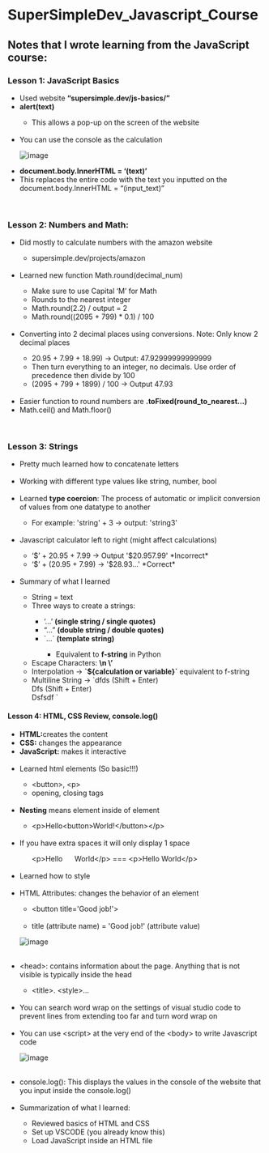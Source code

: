 # SuperSimpleDev_Javascript_Course

<h2>Notes that I wrote learning from the JavaScript course:</h2>

<h3>Lesson 1: JavaScript Basics</h3>
<ul>
  <li>Used website <b>“supersimple.dev/js-basics/”</b></li>
  <li><b>alert(text)</b></li>
  <ul>
        <li>This allows a pop-up on the screen of the website</li>
  </ul>
  <br>
  <li>You can use the console as the calculation</li>
  
  ![image](https://github.com/WCARL12/SuperSimpleDev_Javascript_Course/assets/139624156/29556356-104d-40c5-a9e7-25e16e113ca1)
  
  
  <li><b>document.body.InnerHTML = ‘(text)’</b></li>
  <li>This replaces the entire code with the text you inputted on the document.body.InnerHTML = “(input_text)”</li>
</ul>
<br>
<h3>Lesson 2: Numbers and Math:</h3>
<ul>
  <li>Did mostly to calculate numbers with the amazon website</li>
  <ul>
    <li>supersimple.dev/projects/amazon</li>
  </ul>
  <br>
  <li>Learned new function Math.round(decimal_num)</li>
  <ul>
    <li>Make sure to use Capital ‘M’ for Math</li>
    <li>Rounds to the nearest integer</li>
    <li>Math.round(2.2) / output = 2</li>
    <li>Math.round((2095 + 799) * 0.1) / 100</li>
  </ul>
  <br>
  <li>Converting into 2 decimal places using conversions. Note: Only know 2 decimal places</li>
  <ul>
    <li>20.95 + 7.99 + 18.99) -> Output: 47.92999999999999</li>
    <li>Then turn everything to an integer, no decimals.  Use order of precedence then divide by 100</li>
    <li>(2095 + 799 + 1899) / 100 -> Output 47.93</li>
  </ul>
  <br>
  <li>Easier function to round numbers are <b>.toFixed(round_to_nearest…)</b></li>
  <li>Math.ceil() and Math.floor()</li>
</ul>

<br>
<h3>Lesson 3: Strings</h3>
<ul>
  <li>Pretty much learned how to concatenate letters</li>
  <br>
  <li>Working with different type values like string, number, bool</li>
  <br>
  <li>Learned <b>type coercion</b>: The process of automatic or implicit conversion of values from one datatype to another</li>
  <ul>
    <li>For example: 'string' + 3 -> output: 'string3'</li>
  </ul>
  <br>
  <li>Javascript calculator left to right (might affect calculations)</li>
  <ul>
    <li>‘$’ + 20.95 + 7.99 -> Output '$20.957.99' *Incorrect*</li>
    <li>‘$’ + (20.95 + 7.99) -> '$28.93…' *Correct*</li>
  </ul>
  <br>
  <li>Summary of what I learned</li>
    <ul>
      <li>String = text</li>
      <li>Three ways to create a strings:</li>
      <ul>
        <li>‘...’ <b>(single string / single quotes)</b></li>
        <li>“...” <b>(double string / double quotes)</b></li>
        <li>`...` <b>(template string)</b></li>
        <ul>
          <li>Equivalent to <b>f-string</b> in Python</li>
        </ul>
      </ul>
      <li>Escape Characters: <b>\n \’</b></li>
      <li>Interpolation -> <b>`${calculation or variable}`</b> equivalent to f-string</li>
      <li>Multiline String -> `dfds  (Shift + Enter)<br>
Dfs (Shift + Enter) <br>
Dsfsdf ` 
</li>
    </ul>
</ul>

<h4>Lesson 4: HTML, CSS Review, console.log()</h4>

<ul>
  <li><b>HTML:</b>creates the content</li>
  <li><b>CSS:</b> changes the appearance</li>
  <li><b>JavaScript:</b> makes it interactive</li>
  <br>
  <li>Learned html elements (So basic!!!)</li>
  <ul>
    <li>&lt;button&gt;, &lt;p&gt;</li>
    <li>opening, closing tags</li>
  </ul>
  <br>
  <li><b>Nesting</b> means element inside of element</li>
  <ul>
    <li>&lt;p&gt;Hello&lt;button&gt;World!&lt;/button&gt;&lt;/p&gt;</li>
  </ul>
  <br>
  <li>If you have extra spaces it will only display 1 space</li>
  <ul>
    &lt;p&gt;Hello&nbsp;&nbsp;&nbsp;&nbsp;&nbsp;&nbsp;World&lt;/p&gt; === &lt;p&gt;Hello World&lt;/p&gt;
  </ul>
  <br>
  <li>Learned how to style</li>
  <br>
  <li>HTML Attributes: changes the behavior of an element</li>
  <ul>
    <li>
      &lt;button title='Good job!'&gt;
    </li>
  <br>
    <li>
      title (attribute name) = 'Good job!' (attribute value)
    </li>
  </ul>
  
  ![image](https://github.com/WCARL12/SuperSimpleDev_Javascript_Course/assets/139624156/88dbb235-41b1-4370-b896-521a1483d224)
  
  <br>
  <li>&lt;head&gt;: contains information about the page. Anything that is not visible is typically inside the head</li>
  <ul>
    <li>&lt;title&gt;. &lt;style&gt;...</li>
  </ul>
  <br>
  <li>You can search word wrap on the settings of visual studio code to prevent lines from extending too far and turn word wrap on</li>
  <br>
  <li>You can use &lt;script&gt; at the very end of the &lt;body&gt; to write Javascript code</li>
  
  ![image](https://github.com/WCARL12/SuperSimpleDev_Javascript_Course/assets/139624156/fbfb4dde-f737-4108-a4c0-e55945c56da0)

  <br>
<li>console.log(): This displays the values in the console of the website that you input inside the console.log()</li>
  <br>
<li>Summarization of what I learned:</li>
<ul>
  <li>Reviewed basics of HTML and CSS</li>
  <li>Set up VSCODE (you already know this)</li>
  <li>Load JavaScript inside an HTML file <script>, onclick=’’ </li>
  <li>Comments</li>
  <li>Console.log()</li>
</ul>
</ul>

<h4>Lesson 5 Variables:</h4>
<ul>
  <li>What is a variable?</li>
  <ul>
    <li>A variable is a container where we can save a value and use it later</li>
  </ul>
  <br>
  <li>Ways to create variables:</li>
  <ul>
    <li>let x = 1</li>
    <li>const = 2</li>
    <li>var = 3</li>
  </ul>
  <br>
  <li>Variable Rules:</li>
  <ul>
    <li>Can't use special words / reserved words</li>
    <li>Can’t start with a number</li>
    <li>Can’t use special characters except: $ _</li>
  </ul>
  
  ![image](https://github.com/WCARL12/SuperSimpleDev_Javascript_Course/assets/139624156/40d3dd8c-f298-40f4-a10a-6bb9cf2eccc9)

![image](https://github.com/WCARL12/SuperSimpleDev_Javascript_Course/assets/139624156/421ad0fc-3ece-48ce-9e51-a4877b840ceb)

<li><b>;</b> means the end of an instruction</li>
<ul>
  <li>let x = 12; console.log(x); console.log(‘hello’);</li>
</ul>
  <br>
<li>Creating and reassigning variables</li>
<ul>
  <li>Creating variables -> let y = ‘Hello’;</li>
  <li>Reassigning variables -> y = ‘World’</li>
  <li>Note you do not need to use the “let” again if you want to reassign a new value inside a variable. “let” is for assigning new variables that has not been created yet.</li>
</ul>
  <br>
<li>Learned how to make buttons interactive in the website using Javascript ‘onclick’ and ‘variables’:</li>

![image](https://github.com/WCARL12/SuperSimpleDev_Javascript_Course/assets/139624156/7e52074a-0403-4adf-b0ad-7859671c0afa)

<li>Variable Re-assignment Shortcuts</li>

![image](https://github.com/WCARL12/SuperSimpleDev_Javascript_Course/assets/139624156/c1855d4e-5103-4b95-8c98-1a591473dd8f)

  <br>
<li>Naming Conventions:</li>

![image](https://github.com/WCARL12/SuperSimpleDev_Javascript_Course/assets/139624156/62ff9c32-3ec7-4018-b86d-8cf7da36efd5)

Note: Can't use kebab-case for Javascript. The standard for Javascript is camelCase
<br>
<li>Last thing I learned was "typeof"</li>
<ul>
  <li>console.log(typeof(variable))</li>
</ul>
<br>
<li>Summary of the lesson:</li>
<ul>
  <li>Variables = a way to store values</li>
  <li>Re-assign a variable</li>
  <li>Created the Cart Quantity feature</li>
  <li>Shortcuts for re-assigning a variable</li>
  <li>Naming conventions and best practices</li>
  <li>3 ways to create a variable: let, const, var</li>
</ul>
</ul>

<h4>Lesson 6: Booleans and If-Statements</h4>
<ul>
  <li>What are Booleans?</li>
  <ul>
    <li>Booleans are another type of value</li>
    <li>There are only 2 boolean values:</li>
    <ul>
      <li>True</li>
      <li>False</li>
    </ul>
  </ul>
  <br>
  <li>What is the purpse of booleans?</li>
  <ul>
    <li>A boolean value represents whether something is true or false.</li>
    <ul>
      <li>console.log(3 < 5) -> Output = true</li>
      <li>console.log(3 > 5) -> Output = false</li>
      <li>console.log(typeof(true)) -> Output = boolean</li>
    </ul>
  </ul>
          <br>
        <li>Learned <b>Comparison Operators</b></li>
        <ul>
          <li><b>Note:</b> The “==” operator compares the values on both sides and returns true if they are equal, <b>even if their types are different.</b></li>
          <ul><li>For example: 1 == ‘1’; // true</li></ul>
          <li><b>Note:</b> The “===” operator checks if the values are equal, but it also <b>checks if their types are the same.</b></li>
          <ul>
            <li>For example: 1 === '1'; // false</li>
          </ul>
        </ul>
          <br>
        
![image](https://github.com/WCARL12/SuperSimpleDev_Javascript_Course/assets/139624156/eb3a9f77-3042-4c1c-b673-a378e5b10a26)

  <br>
  <li><b>Order of Operations:</b></li>
  <br>

  ![image](https://github.com/WCARL12/SuperSimpleDev_Javascript_Course/assets/139624156/77a62b2c-4309-4c47-adac-feb93dd4bdb1)

  <li>console.log(3 > 5 - 5)</li>
  <ul>
    <li>This would first do the operation 5 - 5 then do the comparison 3 > 0
</li>
  </ul>
  <li>Comparison Operators have a <b>lower priority</b> than arithmetic operators</li>
  <br>
  <li><b>If Statements</b></li>
  <ul>
    <li>Lets us write multiple group of code and then decide which code to run</li>    
  <br>    
    
![image](https://github.com/WCARL12/SuperSimpleDev_Javascript_Course/assets/139624156/86140af7-5f10-4b9b-911e-8afd2d4876ad)
    <li>Using if-statements if you are old enough to drive:</li>
  <br>    
      ![image](https://github.com/WCARL12/SuperSimpleDev_Javascript_Course/assets/139624156/f2f23925-9ca4-4f6d-b09d-a75678d969d6)    

  </ul>
  <li>Any variable created inside {...} will only exist inside the { ... }</li>
  
![image](https://github.com/WCARL12/SuperSimpleDev_Javascript_Course/assets/139624156/ff827b3f-94db-4a80-91aa-8d07143c815d)

<p>This will result in error since the x variable is only available inside the { … } brackets
It is a local variable not a global variable.
</p>
<br>
  <li><b>Scope</b></li>
  <ul>Allows to avoid naming conflicts like similar to local and global variables</ul>
</ul>


